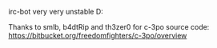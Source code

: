 irc-bot very very unstable D:


Thanks to smlb, b4dtRip and th3zer0 for c-3po source code: 
https://bitbucket.org/freedomfighters/c-3po/overview
